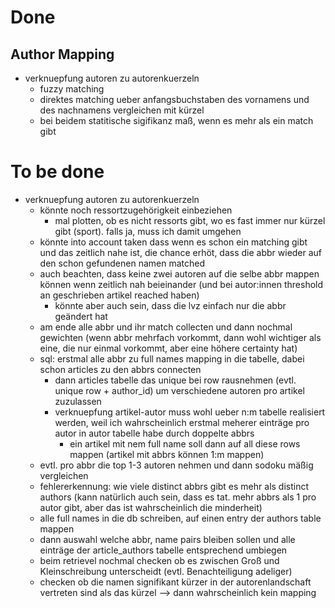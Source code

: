 # Done
## Author Mapping
* verknuepfung autoren zu autorenkuerzeln
  * fuzzy matching
  * direktes matching ueber anfangsbuchstaben des vornamens und des nachnamens vergleichen mit kürzel
  * bei beidem statitische sigifikanz maß, wenn es mehr als ein match gibt

# To be done
* verknuepfung autoren zu autorenkuerzeln
  * könnte noch ressortzugehörigkeit einbeziehen
    * mal plotten, ob es nicht ressorts gibt, wo es fast immer nur kürzel gibt (sport). falls ja, muss ich damit umgehen
  * könnte into account taken dass wenn es schon ein matching gibt und das zeitlich nahe ist, die chance erhöt, dass die abbr wieder auf den schon gefundenen namen matched
  * auch beachten, dass keine zwei autoren auf die selbe abbr mappen können wenn zeitlich nah beieinander (und bei autor:innen threshold an geschrieben artikel reached haben)
    * könnte aber auch sein, dass die lvz einfach nur die abbr geändert hat
  * am ende alle abbr und ihr match collecten und dann nochmal gewichten (wenn abbr mehrfach vorkommt, dann wohl wichtiger als eine, die nur einmal vorkommt, aber eine höhere certainty hat)
  * sql: erstmal alle abbr zu full names mapping in die tabelle, dabei schon articles zu den abbrs connecten
    * dann articles tabelle das unique bei row rausnehmen (evtl. unique row + author_id) um verschiedene autoren pro artikel zuzulassen
    * verknuepfung artikel-autor muss wohl ueber n:m tabelle realisiert werden, weil ich wahrscheinlich erstmal meherer einträge pro autor in autor tabelle habe durch doppelte abbrs
      * ein artikel mit nem full name soll dann auf all diese rows mappen (artikel mit abbrs können 1:m mappen)
  * evtl. pro abbr die top 1-3 autoren nehmen und dann sodoku mäßig vergleichen
  * fehlererkennung: wie viele distinct abbrs gibt es mehr als distinct authors (kann natürlich auch sein, dass es tat. mehr abbrs als 1 pro autor gibt, aber das ist wahrscheinlich die minderheit)
  * alle full names in die db schreiben, auf einen entry der authors table mappen
  * dann auswahl welche abbr, name pairs bleiben sollen und alle einträge der article_authors tabelle entsprechend umbiegen 
  * beim retrievel nochmal checken ob es zwischen Groß und Kleinschreibung unterscheidt (evtl. Benachteiligung adeliger)
  * checken ob die namen signifikant kürzer in der autorenlandschaft vertreten sind als das kürzel --> dann wahrscheinlich kein mapping

